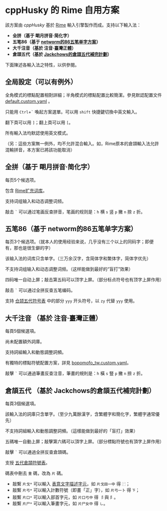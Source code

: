 # cppHusky 的 Rime 自用方案

該方案由 *cppHusky* 基於 [Rime](https://github.com/rime/home) 輸入引擎製作而成。支持以下輸入法：

+ **全拼（基于 朙月拼音·简化字）**
+ **五笔86（基于 [networm的86五笔单字方案](https://github.com/networm/Rime)）**
+ **大千注音（基於 注音·臺灣正體）**
+ **倉頡五代（基於 [Jackchows的倉頡五代補完計劃](https://github.com/Jackchows/Cangjie5)）**

下面陳述各輸入法之特性，以供參閱。

## 全局設定（可以有例外）

全角模式的標點配置相對詳細；半角模式的標點配置比較簡潔。參見默認配置文件 [default.custom.yaml](https://github.com/cppHusky/Rime/blob/main/default.custom.yaml) 。

只能用 `Ctrl`+`` ` `` 喚起方案選單。可以用 `shift` 快捷鍵切換中英文輸入。

翻下頁可以用 `]`；翻上頁可以用 `[`。

所有輸入法均默認使用英文模式。

（另：這些方案無一例外，均不允許混合輸入。如，Rime原本的倉頡輸入法允許混輸拼音，本方案已將該功能取消）

## 全拼（基于 朙月拼音·简化字）

每页5个候选项。

包含 [Rime扩充词库](https://github.com/rime-aca/dictionaries)。

支持词组输入和动态调整词频。

敲击 `` ` `` 可以通过笔画反查拼音，笔画的规则是：`h` 横 `s` 竖 `p` 撇 `n` 捺 `z` 折。

## 五笔86（基于 networm的86五笔单字方案）

每页3个候选项。（就本人的使用经验来说，几乎没有三个以上的同码字；即便有，那也是很生僻的字）

该输入法的词库只含单字。（三万余汉字，含简体字和繁体字，简体字优先）

不支持词组输入和动态调整词频。（这样能做到最好的“盲打”效果）

四码唯一自动上屏；敲击第五码可以顶字上屏。（部分标点符号也有顶字上屏作用）

敲击 `` ` `` 可以通过全拼反查五笔编码。

支持 [仓颉五代符号表](https://zh.wikibooks.org/zh-cn/%E5%80%89%E9%A0%A1%E8%BC%B8%E5%85%A5%E6%B3%95/%E9%80%B2%E9%9A%8E%E7%9F%A5%E8%AD%98#%E4%BA%94%E4%BB%A3%E5%80%89%E9%A0%A1%E7%AC%A6%E8%99%9F%E8%A1%A8) 中的部分 `yyy` 开头符号，以 `zy`
代替 `yyy` 使用。

## 大千注音 （基於 注音·臺灣正體）

每頁5個候選項。

尚未配置額外詞庫。

支持詞組輸入和動態調整詞頻。

有獨特的標點符號配置方案，詳見 [bopomofo_tw.custom.yaml](https://github.com/cppHusky/Rime/blob/main/bopomofo_tw.custom.yaml)。

敲擊 `` ` `` 可以通過筆畫反查注音，筆畫的規則是：`h` 橫 `s` 豎 `p` 撇 `n` 捺 `z` 折。

## 倉頡五代 （基於 Jackchows的倉頡五代補完計劃）

每頁3個候選項。

該輸入法的詞庫只含單字。（至少九萬餘漢字，含繁體字和簡化字，繁體字通常優先）

不支持詞組輸入和動態調整詞頻。（這樣能做到最好的「盲打」效果）

五碼唯一自動上屏；敲擊第六碼可以頂字上屏。（部分標點符號也有頂字上屏作用）

敲擊 `` ` `` 可以通過全拼反查倉頡碼。

支授 [五代倉頡符號表](https://zh.wikibooks.org/zh-tw/%E5%80%89%E9%A0%A1%E8%BC%B8%E5%85%A5%E6%B3%95/%E9%80%B2%E9%9A%8E%E7%9F%A5%E8%AD%98#%E4%BA%94%E4%BB%A3%E5%80%89%E9%A0%A1%E7%AC%A6%E8%99%9F%E8%A1%A8)。

碼表中刪去 `重` 碼，改為 `片` 碼。

+ 敲繫 `片戈*` 可以輸入 [表意文字描述字元](https://zh.wikipedia.org/wiki/%E8%A1%A8%E6%84%8F%E6%96%87%E5%AD%97%E6%8F%8F%E8%BF%B0%E5%AD%97%E7%AC%A6)，如 `片戈田一中` 得 `⿸`；
+ 敲繫 `片弓*` 可以輸入計數符號（即畫「正」字），如 `片弓一卜` 得 `𝍴`；
+ 敲繫 `片口*` 可以輸入部首字元，如 `片口弓中` 得 `⻏` 與 `⻖`。
+ 敲繫 `片尸*` 可以輸入筆畫字元，如 `片尸女中` 得 `㇟`。
